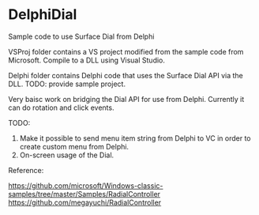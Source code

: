 # DelphiDial
Sample code to use Surface Dial from Delphi

VSProj folder contains a VS project modified from the sample code from Microsoft. Compile to a DLL using Visual Studio.

Delphi folder contains Delphi code that uses the Surface Dial API via the DLL. TODO: provide sample project.

Very baisc work on bridging the Dial API for use from Delphi. Currently it can do rotation and click events.

TODO:
1. Make it possible to send menu item string from Delphi to VC in order to create custom menu from Delphi. 
2. On-screen usage of the Dial.

Reference:

https://github.com/microsoft/Windows-classic-samples/tree/master/Samples/RadialController
https://github.com/megayuchi/RadialController
